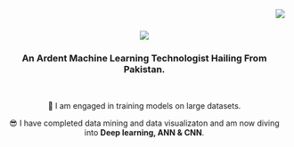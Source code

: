 <img align="right" src="https://visitor-badge.laobi.icu/badge?page_id=SALIHA-NISHAD-AI.NISHAD-SALIHA-AI" />


<h1 align="center">
    <img src="https://readme-typing-svg.herokuapp.com/?font=Righteous&size=35&center=true&vCenter=true&width=500&height=70&duration=4000&lines=Hi+There!+👋;+My-Self+Saliha+Nishad+Farid!;" />
</h1>


<h3 align="center">An Ardent Machine Learning Technologist Hailing From Pakistan.</h3>

<br/>

<div align="center">
 
 🔭 I am engaged in training models on large datasets.
 
 😎 I have completed data mining  and data visualizaton and am now diving into **Deep learning, ANN & CNN**.










<!---
Saliha-Nishat/Saliha-Nishat is a ✨ special ✨ repository because its `README.md` (this file) appears on your GitHub profile.
You can click the Preview link to take a look at your changes.
--->
